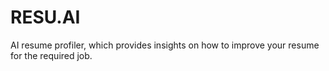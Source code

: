 # RESU.AI
AI resume profiler, which provides insights on how to improve your resume for the required job.
